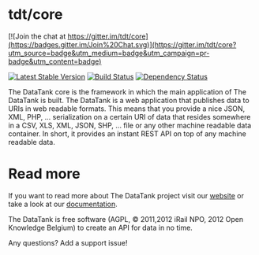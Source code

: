 # tdt/core

[![Join the chat at https://gitter.im/tdt/core](https://badges.gitter.im/Join%20Chat.svg)](https://gitter.im/tdt/core?utm_source=badge&utm_medium=badge&utm_campaign=pr-badge&utm_content=badge)


[![Latest Stable Version](https://poser.pugx.org/tdt/core/version.png)](https://packagist.org/packages/tdt/core)
[![Build Status](https://travis-ci.org/tdt/core.png?branch=development)](https://travis-ci.org/tdt/core) [![Dependency Status](https://www.versioneye.com/php/tdt:core/badge.png)](https://www.versioneye.com/php/tdt:core)

The DataTank core is the framework in which the main application of The DataTank is built. The DataTank is a web application that publishes data to URIs in web readable formats. This means that you provide a nice JSON, XML, PHP, ... serialization on a certain URI of data that resides somewhere in a CSV, XLS, XML, JSON, SHP, ... file or any other machine readable data container. In short, it provides an instant REST API on top of any machine readable data.

# Read more

If you want to read more about The DataTank project visit our [website](http://thedatatank.com) or take a look at our [documentation](http://docs.thedatatank.com).

The DataTank is free software (AGPL, © 2011,2012 iRail NPO, 2012 Open Knowledge Belgium) to create an API for data in no time.

Any questions? Add a support issue!